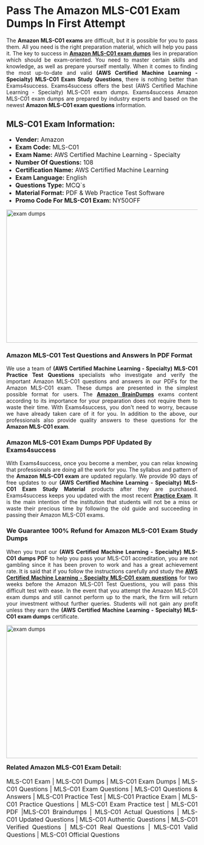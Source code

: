 <h1><strong><strong>Pass The Amazon MLS-C01 Exam Dumps In First Attempt</strong></strong></h1> <p style="text-align:justify">The <strong>Amazon MLS-C01 exams</strong> are difficult, but it is possible for you to pass them. All you need is the right preparation material, which will help you pass it. The key to success in <a href="https://www.exams4success.com/amazon/mls-c01-pdf-exam-dumps"><strong>Amazon MLS-C01 exam dumps</strong></a> lies in preparation which should be exam-oriented. You need to master certain skills and knowledge, as well as prepare yourself mentally. When it comes to finding the most up-to-date and valid <strong>(AWS Certified Machine Learning - Specialty) MLS-C01 Exam Study Questions</strong>, there is nothing better than Exams4success. Exams4success offers the best (AWS Certified Machine Learning - Specialty) MLS-C01 exam dumps. Exams4success Amazon MLS-C01 exam dumps are prepared by industry experts and based on the newest <strong>Amazon MLS-C01 exam questions</strong> information.</p> <h2><strong><strong>MLS-C01 Exam Information:</strong></strong></h2> <ul> <li><span style="font-size:16px"><strong>Vender:</strong> Amazon</span></li> <li><span style="font-size:16px"><strong>Exam Code:</strong> MLS-C01</span></li> <li><span style="font-size:16px"><strong>Exam Name:</strong> AWS Certified Machine Learning - Specialty</span></li> <li><span style="font-size:16px"><strong>Number Of Questions:</strong> 108</span></li> <li><span style="font-size:16px"><strong>Certification Name:</strong> AWS Certified Machine Learning</span></li> <li><span style="font-size:16px"><strong>Exam Language:</strong> English</span></li> <li><span style="font-size:16px"><strong>Questions Type:</strong> MCQ`s</span></li> <li><span style="font-size:16px"><strong>Material Format:</strong> PDF & Web Practice Test Software</span></li> <li><span style="font-size:16px"><strong>Promo Code For MLS-C01 Exam: </strong>NY50OFF</span></li> </ul> <p><a href="https://www.exams4success.com/amazon/mls-c01-pdf-exam-dumps" rel="no-follow"><img alt="exam dumps" src="https://www.certcollections.com/uploads/content/infrist1.png" style="height:350px; width:750px" /></a></p> <h3><strong>Amazon MLS-C01 Test Questions and Answers In PDF Format</strong></h3> <p style="text-align:justify">We use a team of <strong>(AWS Certified Machine Learning - Specialty) MLS-C01 Practice Test Questions</strong> specialists who investigate and verify the important Amazon MLS-C01 questions and answers in our PDFs for the Amazon MLS-C01 exam. These dumps are presented in the simplest possible format for users. The <a href="https://www.exams4success.com/amazon-exam-dumps"><strong>Amazon BrainDumps</strong></a> exams content according to its importance for your preparation does not require them to waste their time. With Exams4success, you don't need to worry, because we have already taken care of it for you. In addition to the above, our professionals also provide quality answers to these questions for the<strong> Amazon MLS-C01 exam</strong>.</p> <h3><strong> Amazon MLS-C01 Exam Dumps PDF Updated By Exams4success</strong></h3> <p style="text-align:justify">With Exams4success, once you become a member, you can relax knowing that professionals are doing all the work for you. The syllabus and pattern of the <strong>Amazon MLS-C01 exam </strong>are updated regularly. We provide 90 days of free updates to our <strong>(AWS Certified Machine Learning - Specialty) MLS-C01 Exam Study Material</strong> products after they are purchased. Exams4success keeps you updated with the most recent <a href="https://www.exams4success.com/"><strong>Practice Exam</strong></a>. It is the main intention of the institution that students will not be a miss or waste their precious time by following the old guide and succeeding in passing their Amazon MLS-C01 exams.</p> <h3 style="text-align:justify"><strong>We Guarantee 100% Refund for Amazon MLS-C01 Exam Study Dumps</strong></h3> <p style="text-align:justify">When you trust our <strong>(AWS Certified Machine Learning - Specialty) MLS-C01 dumps PDF</strong> to help you pass your MLS-C01 accreditation, you are not gambling since it has been proven to work and has a great achievement rate. It is said that if you follow the instructions carefully and study the <a href="https://www.exams4success.com/amazon/mls-c01-pdf-exam-dumps"><strong>AWS Certified Machine Learning - Specialty MLS-C01 exam questions</strong></a> for two weeks before the Amazon MLS-C01 Test Questions, you will pass this difficult test with ease. In the event that you attempt the Amazon MLS-C01 exam dumps and still cannot perform up to the mark, the firm will return your investment without further queries. Students will not gain any profit unless they earn the <strong>(AWS Certified Machine Learning - Specialty) MLS-C01 exam dumps</strong> certificate.</p> <p style="text-align:justify"><a href="https://www.exams4success.com/amazon/mls-c01-pdf-exam-dumps" rel="no-follow"><img alt="exam dumps" src="https://www.certcollections.com/uploads/content/free_demo1.png" style="height:350px; width:750px" /></a></p> <p style="text-align:justify"><span style="font-size:16px"><strong>Related Amazon MLS-C01 Exam Detail:</strong></span><br /> <br /> <span style="font-size:16px">MLS-C01 Exam | MLS-C01 Dumps | MLS-C01 Exam Dumps | MLS-C01 Questions | MLS-C01 Exam Questions | MLS-C01 Questions & Answers | MLS-C01 Practice Test | MLS-C01 Practice Exam | MLS-C01 Practice Questions | MLS-C01 Exam Practice test | MLS-C01 PDF |MLS-C01 Braindumps | MLS-C01 Actual Questions | MLS-C01 Updated Questions | MLS-C01 Authentic Questions | MLS-C01 Verified Questions | MLS-C01 Real Questions | MLS-C01 Valid Questions | MLS-C01 Official Questions</span></p>
